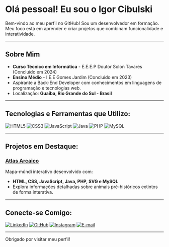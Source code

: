 # Olá pessoal! Eu sou o Igor Cibulski 

Bem-vindo ao meu perfil no GitHub! Sou um desenvolvedor em formação. Meu foco está em aprender e criar projetos que combinam funcionalidade e interatividade.  

---

## Sobre Mim
- **Curso Técnico em Informática** - E.E.E.P Doutor Solon Tavares (Concluído em 2024)
- **Ensino Médio** - I.E.E Gomes Jardim (Concluído em 2023)
- Aspirante a Back-End Developer com conhecimentos em linguagens de programação e tecnologias web.
- Localização: **Guaíba, Rio Grande do Sul - Brasil**

---

## Tecnologias e Ferramentas que Utilizo:
![HTML5](https://img.shields.io/badge/HTML5-orange?style=for-the-badge&logo=html5&logoColor=white)
![CSS3](https://img.shields.io/badge/CSS3-blue?style=for-the-badge&logo=css3&logoColor=white)
![JavaScript](https://img.shields.io/badge/JavaScript-yellow?style=for-the-badge&logo=javascript&logoColor=black)
![Java](https://img.shields.io/badge/Java-007396?style=for-the-badge&logo=java&logoColor=white)
![PHP](https://img.shields.io/badge/PHP-purple?style=for-the-badge&logo=php&logoColor=white)
![MySQL](https://img.shields.io/badge/MySQL-lightblue?style=for-the-badge&logo=mysql&logoColor=black)

---

## Projetos em Destaque:
### [Atlas Arcaico](https://github.com/igorcibulskii/atlas-arcaico)
Mapa-múndi interativo desenvolvido com:
- **HTML, CSS, JavaScript, Java, PHP, SVG e MySQL**
- Explora informações detalhadas sobre animais pré-históricos extintos de forma interativa.

---

## Conecte-se Comigo:
[![LinkedIn](https://img.shields.io/badge/LinkedIn-blue?style=for-the-badge&logo=linkedin&logoColor=white)](https://www.linkedin.com/in/igor-cibulski-01763b2aa/)
[![GitHub](https://img.shields.io/badge/GitHub-black?style=for-the-badge&logo=github&logoColor=white)](https://github.com/igorcibulskii)
[![Instagram](https://img.shields.io/badge/Instagram-purple?style=for-the-badge&logo=instagram&logoColor=white)](https://www.instagram.com/igorcibulskii/)
[![E-mail](https://img.shields.io/badge/E--mail-red?style=for-the-badge&logo=gmail&logoColor=white)](mailto:igorjmcibulski@gmail.com)

---

Obrigado por visitar meu perfil! 

